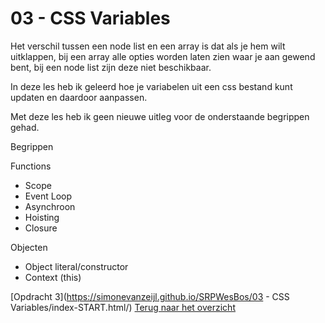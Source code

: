 # 03 - CSS Variables


Het verschil tussen een node list en een array is dat als je hem wilt uitklappen, bij een array alle opties worden laten zien waar je aan gewend bent, bij een node list zijn deze niet beschikbaar. 

In deze les heb ik geleerd hoe je variabelen uit een css bestand kunt updaten en daardoor aanpassen. 

Met deze les heb ik geen nieuwe uitleg voor de onderstaande begrippen gehad. 

Begrippen

Functions
-	Scope
-	Event Loop
-	Asynchroon
-	Hoisting
-	Closure

Objecten
-	Object literal/constructor
-	Context (this)

[Opdracht 3](https://simonevanzeijl.github.io/SRPWesBos/03 - CSS Variables/index-START.html/)
[Terug naar het overzicht](https://simonevanzeijl.github.io/SRPWesBos/)
